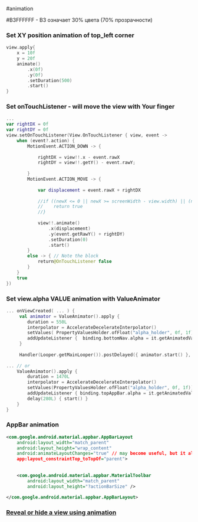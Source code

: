 #animation

#B3FFFFFF - B3 означает 30% цвета (70% прозрачности)

### Set **XY position** animation of top_left corner
```kotlin
view.apply{
	x = 10f
	y = 20f
	animate()  
		.x(0f)  
		.y(0f)  
		.setDuration(500)  
		.start()
}
```
### Set **onTouchListener** - will move the view with Your finger
```kotlin
...
var rightDX = 0f
var rightDY = 0f
view.setOnTouchListener(View.OnTouchListener { view, event ->  
    when (event?.action) {  
        MotionEvent.ACTION_DOWN -> {  
        
            rightDX = view!!.x - event.rawX  
            rightDY = view!!.getY() - event.rawY;  
            
        }  
        MotionEvent.ACTION_MOVE -> {  
        
            var displacement = event.rawX + rightDX 
            
			//if ((newX <= 0 || newX >= screenWidth - view.width) || (newY <= 0 || newY >= screenHeight - view.height)) {  
			//    return true  
			//}
			
            view!!.animate()  
                .x(displacement)  
                .y(event.getRawY() + rightDY)  
                .setDuration(0)  
                .start()  
        }  
        else -> { // Note the block  
            return@OnTouchListener false  
        }  
    }  
    true  
})
```
### Set view.alpha **VALUE animation** with ValueAnimator
```kotlin
... onViewCreated( ... ) {
	 val animator = ValueAnimator().apply {
		duration = 550L
		interpolator = AccelerateDecelerateInterpolator()
		setValues( PropertyValuesHolder.ofFloat("alpha_holder", 0f, 1f) )
		addUpdateListener {  binding.bottomNav.alpha = it.getAnimatedValue("alpha_holder") as Float    }
	 }
	
	 Handler(Looper.getMainLooper()).postDelayed({ animator.start() }, 200L)
 
... // or
	ValueAnimator().apply {  
	    duration = 1470L  
	    interpolator = AccelerateDecelerateInterpolator()  
	    setValues(PropertyValuesHolder.ofFloat("alpha_holder", 0f, 1f))  
	    addUpdateListener { binding.topAppBar.alpha = it.getAnimatedValue("alpha_holder") as Float }  
	    delay(280L) { start() }  
	}
}
```

### AppBar animation
```xml
<com.google.android.material.appbar.AppBarLayout  
    android:layout_width="match_parent"  
    android:layout_height="wrap_content"  
    android:animateLayoutChanges="true" // may become useful, but it also works without
    app:layout_constraintTop_toTopOf="parent">  
    
  
    <com.google.android.material.appbar.MaterialToolbar
        android:layout_width="match_parent"  
        android:layout_height="?actionBarSize" />  
  
</com.google.android.material.appbar.AppBarLayout>
```
### [Reveal or hide a view using animation](https://developer.android.com/training/animation/reveal-or-hide-view)


